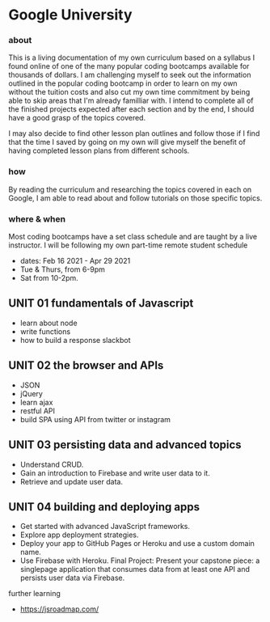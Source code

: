 # Google University

### about

This is a living documentation of my own curriculum based on a syllabus I found online of one of the many popular coding bootcamps available for thousands of dollars. I am challenging myself to seek out the information outlined in the popular coding bootcamp in order to learn on my own without the tuition costs and also cut my own time commitment by being able to skip areas that I'm already familliar with. I intend to complete all of the finished projects expected after each section and by the end, I should have a good grasp of the topics covered.

I may also decide to find other lesson plan outlines and follow those if I find that the time I saved by going on my own will give myself the benefit of having completed lesson plans from different schools.

### how

By reading the curriculum and researching the topics covered in each on Google, I am able to read about and follow tutorials on those specific topics.

### where & when

Most coding bootcamps have a set class schedule and are taught by a live instructor. I will be following my own part-time remote student schedule

- dates: Feb 16 2021 - Apr 29 2021
- Tue & Thurs, from 6-9pm
- Sat from 10-2pm.

## UNIT 01 fundamentals of Javascript

- learn about node
- write functions
- how to build a response slackbot

## UNIT 02 the browser and APIs

- JSON
- jQuery
- learn ajax
- restful API
- build SPA using API from twitter or instagram

## UNIT 03 persisting data and advanced topics

- Understand CRUD.
- Gain an introduction to Firebase and write
  user data to it.
- Retrieve and update user data.

## UNIT 04 building and deploying apps

- Get started with advanced JavaScript frameworks.
- Explore app deployment strategies.
- Deploy your app to GitHub Pages or Heroku and
  use a custom domain name.
- Use Firebase with Heroku.
  Final Project: Present your capstone piece: a singlepage
  application that consumes data from at least one
  API and persists user data via Firebase.

further learning

- https://jsroadmap.com/
